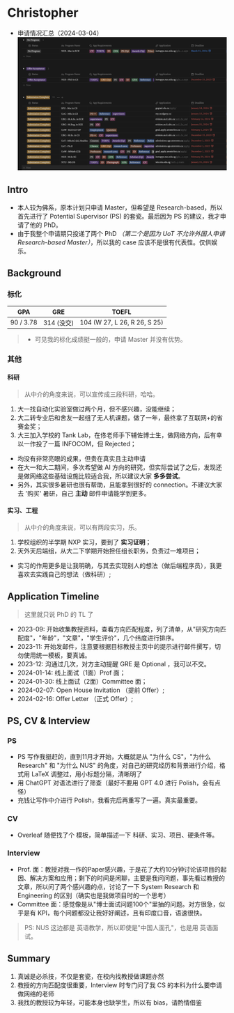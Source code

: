 # Christopher

- 申请情况汇总（2024-03-04）
![image_2024-03-04-01-01-52](https://raw.githubusercontent.com/ChrisVicky/image-bed/main/2024-03/image_2024-03-04-01-01-52.png)


## Intro
- 本人较为佛系，原本计划只申请 Master，但希望是 Research-based，所以首先进行了 Potential Supervisor (PS) 的套瓷。最后因为 PS 的建议，我才申请了他的 PhD。
- 由于我整个申请期只投递了两个 PhD *（第二个是因为 UoT 不允许外国人申请 Research-based Master）*，所以我的 case 应该不是很有代表性。仅供娱乐。


## Background 
### 标化

| GPA       | GRE        | TOEFL                        |
|-----------|------------|------------------------------|
| 90 / 3.78 | 314 (没交) | 104 (W 27, L 26, R 26, S 25) |

> - 可见我的标化成绩挺一般的，申请 Master 并没有优势。

### 其他
#### 科研
> 从中介的角度来说，可以宣传成三段科研，哈哈。
1. 大一找自动化实验室做过两个月，但不感兴趣，没能继续；
2. 大二转专业后和舍友一起组了无人机课题，做了一年，最终拿了互联网+的省赛金奖；
3. 大三加入学校的 Tank Lab，在佟老师手下辅佐博士生，做网络方向，后有幸以一作投了一篇 INFOCOM，但 Rejected；
- 均没有非常亮眼的成果，但贵在真实且主动申请
- 在大一和大二期间，多次希望做 AI 方向的研究，但实际尝试了之后，发现还是做网络这些基础设施比较适合我，所以建议大家 **多多尝试**。
- 另外，其实很多暑研也很有帮助，且能拿到很好的 connection。不建议大家去 '购买' 暑研，自己 **主动** 邮件申请能学到更多。

#### 实习、工程
> 从中介的角度来说，可以有两段实习，乐。

1. 学校组织的半学期 NXP 实习，要到了 **实习证明**；
2. 天外天后端组，从大二下学期开始担任组长职务，负责过一堆项目；

- 实习的作用更多是让我明确，与其去实现别人的想法（做后端程序员），我更喜欢去实践自己的想法（做科研）;
## Application Timeline

> 这里就只说 PhD 的 TL 了

- 2023-09: 开始收集教授资料，查看方向匹配程度，列了清单，从"研究方向匹配度"，"年龄"，"文章"，"学生评价"，几个纬度进行排序。
- 2023-11: 开始发邮件，注意要根据目标教授主页中的提示进行邮件撰写，切勿使用统一模板，要真诚。
- 2023-12: 沟通过几次，对方主动提醒 GRE 是 Optional ，我可以不交。
- 2024-01-14: 线上面试（1面）Prof 面；
- 2024-01-30: 线上面试（2面）Committee 面；
- 2024-02-07: Open House Invitation （提前 Offer）;
- 2024-02-16: Offer Letter （正式 Offer）;

## PS, CV  & Interview

### PS
- PS 写作我挺赶的，直到11月才开始，大概就是从 "为什么 CS"，"为什么 Research" 和 "为什么 NUS" 的角度，对自己的研究经历和背景进行介绍，格式用 LaTeX 调整过，用小标题分隔，清晰明了
- 用 ChatGPT 对语法进行了筛查（最好不要用 GPT 4.0 进行 Polish，会有点怪）
- 充钱让写作中介进行 Polish，我看完后再重写了一遍。真实最重要。

### CV 
- Overleaf 随便找了个 模板，简单描述一下 科研、实习、项目、硬条件等。

### Interview
- Prof. 面：教授对我一作的Paper感兴趣，于是花了大约10分钟讨论该项目的起因、解决方案和应用；剩下的时间是闲聊，主要是我问问题，事先看过教授的文章，所以问了两个感兴趣的点，讨论了一下 System Research 和 Engineering 的区别（确实也是我做项目时的一个思考）
- Committee 面：感觉像是从"博士面试问题100个"里抽的问题。对方很急，似乎是有 KPI，每个问题都没让我好好阐述，且有印度口音，语速很快。

> PS: NUS 这边都是 英语教学，所以即使是"中国人面孔"，也是用 英语面试。

## Summary
1. 真诚是必杀技，不仅是套瓷，在校内找教授做课题亦然
2. 教授的方向匹配度很重要，Interview 时专门问了我 CS 的本科为什么要申请做网络的老师
3. 我找的教授较为年轻，可能本身也缺学生，所以有 bias，请酌情借鉴
